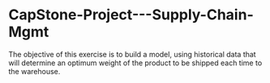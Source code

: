 # CapStone-Project---Supply-Chain-Mgmt
The objective of this exercise is to build a model, using historical data that will  determine an optimum weight of the product to be shipped each time to the warehouse. 
